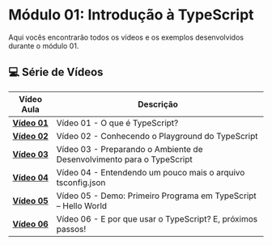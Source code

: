 # Módulo 01: Introdução à TypeScript 

Aqui vocês encontrarão todos os vídeos e os exemplos desenvolvidos durante o módulo 01.

## 💻 Série de Vídeos

| Vídeo Aula | Descrição |
|---|---|
| **[Vídeo 01](https://youtu.be/u7K1sdnCv5Y)** | Vídeo 01 - O que é TypeScript? |
| **[Vídeo 02](https://youtu.be/_pDsn0gE6ys)** | Vídeo 02 - Conhecendo o Playground do TypeScript |
| **[Vídeo 03](https://youtu.be/J-sMh3DF10U)** | Vídeo 03 - Preparando o Ambiente de Desenvolvimento para o TypeScript |
| **[Vídeo 04](https://youtu.be/iYXzT08sX5Y)** | Vídeo 04 - Entendendo um pouco mais o arquivo tsconfig.json |
| **[Vídeo 05](https://youtu.be/iTCRgdEyq0k)** | Vídeo 05 - Demo: Primeiro Programa em TypeScript – Hello World |
| **[Vídeo 06]()** | Vídeo 06 - E por que usar o TypeScript? E, próximos passos! |
